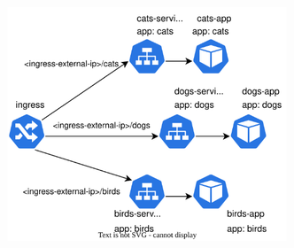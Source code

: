 <p align="center">
  <img src="https://github.com/Joska99/joska/blob/main/kubernetes/Lab-1/diagram.drawio.svg">
</p>